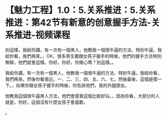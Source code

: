 # 【魅力工程】1.0：5.关系推进：5.关系推进：第42节有新意的创意握手方法-关系推进-视频课程

別這樣，我給你講，有一次有一個黑人，他教我一個很牛逼的方法，特別牛逼，我給你看，我們再來。，OK，很多男生要跟女孩子握手的時候，他們的握手方法特別無聊，他們就會這樣。你好。你好。你開心嗎？別這樣。。

我給你講，有一次有一個黑人，他教我一個很牛逼的方法，特別牛逼，我給你看，我們再來。然後你看很近。一、二、三、四、五、六、七，然後最後，這個是摸一下。，如果你跟女孩子握手的時候，你告訴他們，我的外國朋友。

他教我這個很牛逼黑人方法，他們會感覺這個比較好玩。，因為你看，大部分的人就是，你好。這個沒有什麼女孩子會喜歡。

。